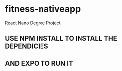 # fitness-nativeapp
React Nano Degree Project
## USE NPM INSTALL TO INSTALL THE DEPENDICIES
## AND EXPO TO RUN IT
